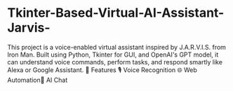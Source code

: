 # Tkinter-Based-Virtual-AI-Assistant-Jarvis-
This project is a voice-enabled virtual assistant inspired by J.A.R.V.I.S. from Iron Man. Built using Python, Tkinter for GUI, and OpenAI's GPT model, it can understand voice commands, perform tasks, and respond smartly like Alexa or Google Assistant.  🚀 Features 🎙️ Voice Recognition  🌐 Web Automation💬 AI Chat  
